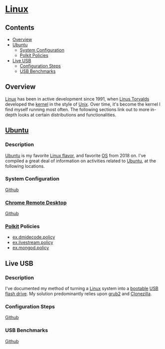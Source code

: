# [Linux](https://www.linux.org/)

## Contents
- [Overview](#overview)
- [Ubuntu](#ubuntu)
  - [System Configuration](#system-configuration)
  - [Polkit Policies](#polkit-policies)
- [Live USB](#live-usb)
  - [Configuration Steps](#configuration-steps)
  - [USB Benchmarks](#usb-benchmarks)

## Overview
[Linux](https://www.linux.org/) has been in active development since 1991, when [Linus Torvalds](https://en.wikipedia.org/wiki/Linus_Torvalds) developed the [kernel](https://en.wikipedia.org/wiki/Linux_kernel) in the style of [Unix](https://en.wikipedia.org/wiki/Unix).  Over time, it's become the kernel I find myself running most often. The following sections link out to more in-depth looks at certain distributions and functionalities.

## [Ubuntu](https://ubuntu.com/)

### Description
[Ubuntu](https://ubuntu.com/) is my favorite [Linux flavor](https://en.wikipedia.org/wiki/List_of_Linux_distributions), and favorite [OS](https://en.wikipedia.org/wiki/Operating_system) from 2018 on. I've compiled a great deal of information on activities related to [Ubuntu](https://ubuntu.com/), at the following locations.

### System Configuration
[Github](https://github.com/efournier92/Notes/blob/master/Linux/Ubuntu/Ubuntu.md)

### [Chrome Remote Desktop](https://remotedesktop.google.com/)
[Github](https://github.com/efournier92/Notes/blob/master/Linux/Ubuntu/ChromeRemoteDesktopUbuntu.md)

### [Polkit](https://en.wikipedia.org/wiki/Polkit) Policies
- [ex.dmidecode.policy](https://raw.githubusercontent.com/efournier92/Notes/master/Linux/Ubuntu/polkit-policies/ex.dmidecode.policy)
- [ex.livestream.policy](https://raw.githubusercontent.com/efournier92/Notes/master/Linux/Ubuntu/polkit-policies/ex.dmidecode.policy)
- [ex.mongod.policy](https://raw.githubusercontent.com/efournier92/Notes/master/Linux/Ubuntu/polkit-policies/ex.dmidecode.policy)

## Live USB

### Description
I've documented my method of turning a [Linux](https://www.linux.org/) system into a [bootable](https://en.wikipedia.org/wiki/Boot_disk) [USB flash drive](https://en.wikipedia.org/wiki/USB_flash_drive). My solution predominantly relies upon [grub2](https://www.gnu.org/software/grub/manual/grub/grub.html) and [Clonezilla](https://www.clonezilla.org/).

### Configuration Steps
[Github](
https://github.com/efournier92/Notes/blob/master/Linux/LiveUsb/LiveUsb.md)

### USB Benchmarks
[Github](https://github.com/efournier92/Notes/blob/master/Notes/master/Linux/LiveUsb/UsbBenchmarks.md)

